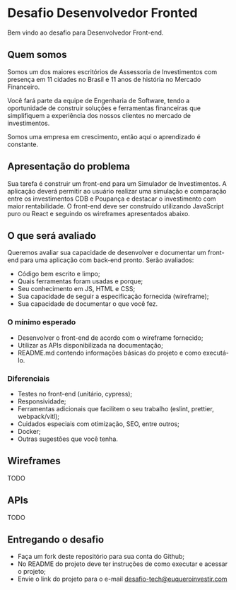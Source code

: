 # Desafio Desenvolvedor Fronted

Bem vindo ao desafio para Desenvolvedor Front-end.

## Quem somos

Somos um dos maiores escritórios de Assessoria de Investimentos com presença em 11 cidades no Brasil e 11 anos de história no Mercado Financeiro.

Você fará parte da equipe de Engenharia de Software, tendo a oportunidade de construir soluções e ferramentas financeiras que simplifiquem a experiência dos nossos clientes no mercado de investimentos.

Somos uma empresa em crescimento, então aqui o aprendizado é constante.

## Apresentação do problema

Sua tarefa é construir um front-end para um Simulador de Investimentos. A aplicação deverá permitir ao usuário realizar uma simulação e comparação entre os investimentos CDB e Poupança e destacar o investimento com maior rentabilidade.
O front-end deve ser construído utilizando JavaScript puro ou React e seguindo os wireframes apresentados abaixo.

## O que será avaliado
Queremos avaliar sua capacidade de desenvolver e documentar um front-end para uma aplicação com back-end pronto. Serão avaliados:
- Código bem escrito e limpo;
- Quais ferramentas foram usadas e porque;
- Seu conhecimento em JS, HTML e CSS;
- Sua capacidade de seguir a especificação fornecida (wireframe);
- Sua capacidade de documentar o que você fez.

### O mínimo esperado
- Desenvolver o front-end de acordo com o wireframe fornecido;
- Utilizar as APIs disponibilizada na documentação;
- README.md contendo informações básicas do projeto e como executá-lo.

### Diferenciais
- Testes no front-end (unitário, cypress);
- Responsividade;
- Ferramentas adicionais que facilitem o seu trabalho (eslint, prettier, webpack/vitl);
- Cuidados especiais com otimização, SEO, entre outros;
- Docker;
- Outras sugestões que você tenha.

## Wireframes

TODO

## APIs

TODO

## Entregando o desafio

- Faça um fork deste repositório para sua conta do Github;
- No README do projeto deve ter instruções de como executar e acessar o projeto;
- Envie o link do projeto para o e-mail desafio-tech@euqueroinvestir.com
